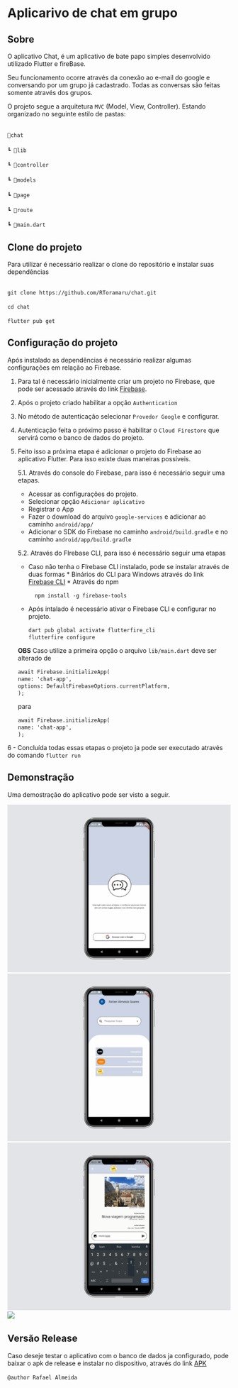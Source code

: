 
# Aplicarivo de chat em grupo

  

## Sobre

  

O aplicativo Chat, é um aplicativo de bate papo simples desenvolvido utilizado Flutter e fireBase.

Seu funcionamento ocorre através da conexão ao e-mail do google e conversando por um grupo já cadastrado. Todas as conversas são feitas somente através dos grupos.

  
  

O projeto segue a arquitetura ``MVC`` (Model, View, Controller). Estando organizado no seguinte estilo de pastas:

  
  

```bash

📁chat

┗ 📁lib

┗ 📁controller

┗ 📁models

┗ 📁page

┗ 📁route

┗ 📜main.dart

```


## Clone do projeto

  
  

Para utilizar é necessário realizar o clone do repositório e instalar suas dependências

  
  

```

git clone https://github.com/RToramaru/chat.git

cd chat

flutter pub get

```

  
  

## Configuração do projeto

  

Após instalado as dependências é necessário realizar algumas configurações em relação ao Firebase.

  
  

1. Para tal é necessário inicialmente criar um projeto no Firebase, que pode ser acessado através do link [Firebase](https://console.firebase.google.com/).

  
  

2. Após o projeto criado habilitar a opção ``Authentication``

  
  

3. No método de autenticação selecionar ``Provedor Google`` e configurar.

  
  

4. Autenticação feita o próximo passo é habilitar o ``Cloud Firestore`` que servirá como o banco de dados do projeto.

  
  

5. Feito isso a próxima etapa é adicionar o projeto do Firebase ao aplicativo Flutter. Para isso existe duas maneiras possíveis.

	5.1. Através do console do Firebase, para isso é necessário seguir uma etapas.
	* Acessar as configurações do projeto.
	* Selecionar opção ``Adicionar aplicativo``
	* Registrar o App
	* Fazer o download do arquivo ``google-services`` e adicionar ao caminho ``android/app/``
	* Adicionar o SDK do Firebase no caminho ``android/build.gradle`` e no caminho ``android/app/build.gradle``
	
	5.2. Através do FIrebase CLI, para isso é necessário seguir uma etapas
	* Caso não tenha o FIrebase CLI instalado, pode se instalar através de duas formas
			* Binários do CLI para Windows através do link [Firebase CLI](https://firebase.tools/bin/win/instant/latest)
			* Através do npm

			npm install -g firebase-tools

	* Após intalado é necessário ativar o Firebase CLI e configurar no projeto.

		```
		dart pub global activate flutterfire_cli
		flutterfire configure
		```
	**OBS** Caso utilize a primeira opção o arquivo ``lib/main.dart`` deve ser alterado de
	```
	await Firebase.initializeApp(
	name: 'chat-app',
	options: DefaultFirebaseOptions.currentPlatform,
	);
	```
	para

	```
	await Firebase.initializeApp(
	name: 'chat-app',
	);
	```


6 - Concluída todas essas etapas o projeto ja pode ser executado através do comando ``flutter run``

  

## Demonstração

  
  

Uma demostração do aplicativo pode ser visto a seguir.

  
  
![](/screens/1.png)
![](/screens/2.png)
![](/screens/3.png)
![](screens/demonstracao.gif)
  
  
## Versão Release

  

Caso deseje testar o aplicativo com o banco de dados ja configurado, pode baixar o apk de release e instalar no dispositivo, através do link [APK](https://github.com/RToramaru/chat/releases/download/app-use/chat.apk)

  

``@author Rafael Almeida``
